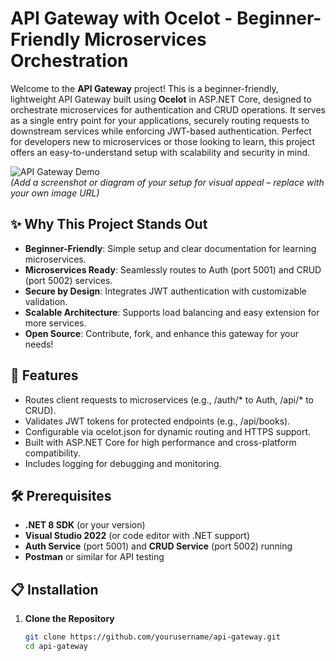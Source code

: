 ﻿# API Gateway with Ocelot - Beginner-Friendly Microservices Orchestration

Welcome to the **API Gateway** project! This is a beginner-friendly, lightweight API Gateway built using **Ocelot** in ASP.NET Core, designed to orchestrate microservices for authentication and CRUD operations. It serves as a single entry point for your applications, securely routing requests to downstream services while enforcing JWT-based authentication. Perfect for developers new to microservices or those looking to learn, this project offers an easy-to-understand setup with scalability and security in mind.

![API Gateway Demo](https://via.placeholder.com/1200x400.png?text=API+Gateway+Demo)  
*(Add a screenshot or diagram of your setup for visual appeal – replace with your own image URL)*

## ✨ Why This Project Stands Out
- **Beginner-Friendly**: Simple setup and clear documentation for learning microservices.
- **Microservices Ready**: Seamlessly routes to Auth (port 5001) and CRUD (port 5002) services.
- **Secure by Design**: Integrates JWT authentication with customizable validation.
- **Scalable Architecture**: Supports load balancing and easy extension for more services.
- **Open Source**: Contribute, fork, and enhance this gateway for your needs!

## 🚀 Features
- Routes client requests to microservices (e.g., /auth/* to Auth, /api/* to CRUD).
- Validates JWT tokens for protected endpoints (e.g., /api/books).
- Configurable via ocelot.json for dynamic routing and HTTPS support.
- Built with ASP.NET Core for high performance and cross-platform compatibility.
- Includes logging for debugging and monitoring.

## 🛠️ Prerequisites
- **.NET 8 SDK** (or your version)
- **Visual Studio 2022** (or code editor with .NET support)
- **Auth Service** (port 5001) and **CRUD Service** (port 5002) running
- **Postman** or similar for API testing

## 📋 Installation
1. **Clone the Repository**
   ```bash
   git clone https://github.com/yourusername/api-gateway.git
   cd api-gateway